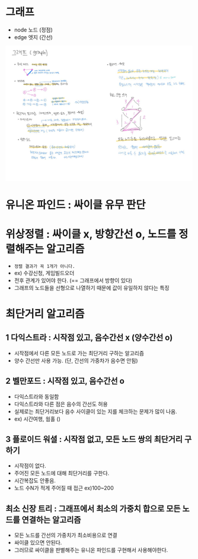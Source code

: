 # 그래프
- node 노드 (정점)
- edge 엣지 (간선)

![그래프알고리즘6종류.jpg](../img/그래프알고리즘6종류.jpg)

# 유니온 파인드 : 싸이클 유무 판단

# 위상정렬 : 싸이클 x, 방향간선 o, 노드를 정렬해주는 알고리즘
- `정렬 결과가 꼭 1개가 아니다.`
- ex) 수강신청, 게임빌드오더
- 전후 관계가 있어야 한다. (== 그래프에서 방향이 있다)
- 그래프의 노드들을 선형으로 나열하기 때문에 값이 유일하지 않다는 특징

# 최단거리 알고리즘
## 1 다익스트라 : 시작점 있고, 음수간선 x (양수간선 o)
- 시작점에서 다른 모든 노드로 가는 최단거리 구하는 알고리즘
- 양수 간선만 사용 가능. (단, 간선의 가중차가 음수면 안됨)

## 2 벨만포드 : 시작점 있고, 음수간선 o
- 다익스트라와 동일함
- 다익스트라와 다른 점은 음수의 간선도 허용
- 실제로는 최단거리보다 음수 사이클이 있는 지를 체크하는 문제가 많이 나옴.
- ex) 시간여행, 웜홀 ()

## 3 플로이드 워셜 : 시작점 없고, 모든 노드 쌍의 최단거리 구하기
- 시작점이 없다. 
- 주어진 모든 노드에 대해 최단거리를 구한다. 
- 시간복잡도 안좋음. 
- 노드 수N가 적게 주어질 때 접근 ex)100~200 

## 최소 신장 트리 : 그래프에서 최소의 가중치 합으로 모든 노드를 연결하는 알고리즘
- 모든 노드를 간선의 가중치가 최소비용으로 연결
- 싸이클 있으면 안된다. 
- 그러므로 싸이클을 판별해주는 유니온 파인드를 구현해서 사용해야한다.
